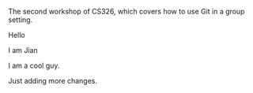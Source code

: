 

The second workshop of CS326, which covers how to use Git in a group setting.

Hello

I am Jian

I am a cool guy.

Just adding more changes.
